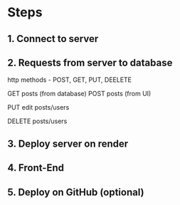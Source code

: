 # Steps

## 1. Connect to server

## 2. Requests from server to database
http methods - POST, GET, PUT, DEELETE

GET posts (from database)
POST posts (from UI)

PUT edit posts/users

DELETE posts/users

## 3. Deploy server on render

## 4. Front-End

## 5. Deploy on GitHub (optional)

